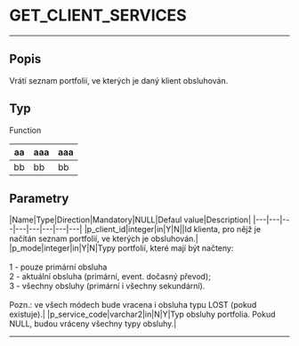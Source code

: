 # GET_CLIENT_SERVICES
---
## Popis
Vrátí seznam portfolií, ve kterých je daný klient obsluhován.

## Typ
Function

|aa|aaa|aaa|
|---|---|---|
|bb|bb|bb|

## Parametry

|Name|Type|Direction|Mandatory|NULL|Defaul value|Description|
|---|---|---|---|---|---|---|---|
|p_client_id|integer|in|Y|N||Id klienta, pro nějž je načítán seznam portfolií, ve kterých je obsluhován.|
|p_mode|integer|in|Y|N|Typy portfolií, které mají být načteny:<br><br>1 - pouze primární obsluha<br>2 - aktuální obsluha (primární, event. dočasný převod);<br>3 - všechny obsluhy (primární i všechny sekundární).<br><br>Pozn.: ve všech módech bude vracena i obsluha typu LOST (pokud existuje).|
|p_service_code|varchar2|in|N|Y|Typ obsluhy portfolia. Pokud NULL, budou vráceny všechny typy obsluhy.|

---
